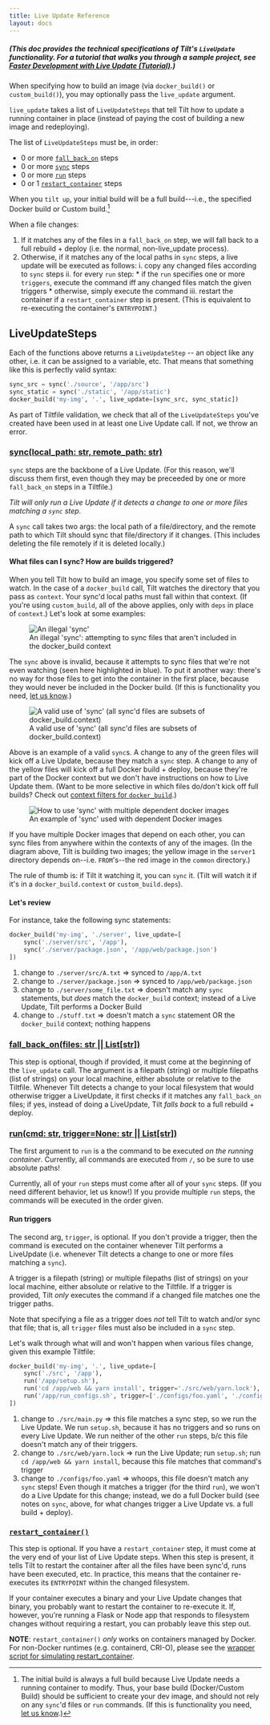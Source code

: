 ```yaml
---
title: Live Update Reference
layout: docs
---
```

##### (This doc provides the technical specifications of Tilt's `LiveUpdate` functionality. For a tutorial that walks you through a sample project, see [Faster Development with Live Update (Tutorial)](live_update_tutorial.html).)

When specifying how to build an image (via `docker_build()` or `custom_build()`), you may optionally pass the `live_update` argument.

`live_update` takes a list of `LiveUpdateSteps` that tell Tilt how to update a running container in place (instead of paying the cost of building a new image and redeploying).

The list of `LiveUpdateSteps` must be, in order:
- 0 or more [`fall_back_on`](api.html#api.fall_back_on) steps
- 0 or more [`sync`](api.html#api.sync) steps
- 0 or more [`run`](api.html#api.run) steps
- 0 or 1 [`restart_container`](api.html#api.restart_container) steps

When you `tilt up`, your initial build will be a full build---i.e., the specified Docker build or Custom build.[^1]

When a file changes:
   1. If it matches any of the files in a `fall_back_on` step, we will fall back to a full rebuild + deploy (i.e. the normal, non-live_update process).
   2. Otherwise, if it matches any of the local paths in `sync` steps, a live update will be executed as follows:
        i. copy any changed files according to `sync` steps
        ii. for every `run` step:
            * if the `run` specifies one or more `triggers`, execute the command iff any changed files match the given triggers
            * otherwise, simply execute the command
        iii. restart the container if a `restart_container` step is present. (This is equivalent to re-executing the container's `ENTRYPOINT`.)

## LiveUpdateSteps
Each of the functions above returns a `LiveUpdateStep` -- an object like any other, i.e. it can be assigned to a variable, etc. That means that something like this is perfectly valid syntax:
```python
sync_src = sync('./source', '/app/src')
sync_static = sync('./static', '/app/static')
docker_build('my-img', '.', live_update=[sync_src, sync_static])
```

As part of Tiltfile validation, we check that all of the `LiveUpdateSteps` you've created have been used in at least one Live Update call. If not, we throw an error.

### [sync(local_path: str, remote_path: str)](api.html#api.sync)
`sync` steps are the backbone of a Live Update. (For this reason, we'll discuss them first, even though they may be preceeded by one or more `fall_back_on` steps in a Tiltfile.) 

_Tilt will only run a Live Update if it detects a change to one or more files matching a `sync` step._

A `sync` call takes two args: the local path of a file/directory, and the remote path to which Tilt should sync that file/directory if it changes. (This includes deleting the file remotely if it is deleted locally.)

#### What files can I sync? How are builds triggered?
When you tell Tilt how to build an image, you specify some set of files to watch. In the case of a `docker_build` call, Tilt watches the directory that you pass as `context`. Your sync'd local paths must fall within that context. (If you're using `custom_build`, all of the above applies, only with `deps` in place of `context`.) Let's look at some examples:

<figure>
    <img src="/assets/img/liveupdate-sync-illegal.png" class="no-shadow" alt="An illegal 'sync'">
    <figcaption>An illegal 'sync': attempting to sync files that aren't included in the docker_build context</figcaption>
</figure>

The `sync` above is invalid, because it attempts to sync files that we're not even watching (seen here highlighted in blue). To put it another way: there's no way for those files to get into the container in the first place, because they would never be included in the Docker build. (If this is functionality you need, [let us know](https://tilt.dev/contact).)

<figure>
    <img src="/assets/img/liveupdate-sync-docker-context.png" class="no-shadow" alt="A valid use of 'sync' (all sync'd files are subsets of docker_build.context)">
    <figcaption>A valid use of 'sync' (all sync'd files are subsets of docker_build.context)</figcaption>
</figure>

Above is an example of a valid `sync`s. A change to any of the green files will kick off a Live Update, because they match a `sync` step. A change to any of the yellow files will kick off a full Docker build + deploy, because they're part of the Docker context but we don't have instructions on how to Live Update them. (Want to be more selective in which files do/don't kick off full builds? Check out [context filters for `docker_build`](https://blog.tilt.dev/2019/06/07/better-monorepo-container-builds-with-context-filters.html).)

<figure>
    <img src="/assets/img/liveupdate-sync-dep-images.png" class="no-shadow" alt="How to use 'sync' with multiple dependent docker images">
    <figcaption>An example of 'sync' used with dependent Docker images</figcaption>
</figure>


If you have multiple Docker images that depend on each other, you can sync files from anywhere within the contexts of any of the images. (In the diagram above, Tilt is building two images; the yellow image in the `server1` directory depends on--i.e. `FROM`'s--the red image in the `common` directory.)

The rule of thumb is: if Tilt it watching it, you can `sync` it. (Tilt will watch it if it's in a `docker_build.context` or `custom_build.deps`).


#### Let's review
For instance, take the following sync statements:
```python
docker_build('my-img', './server', live_update=[
    sync('./server/src', '/app'),
    sync('./server/package.json', '/app/web/package.json')
])
```
1. change to `./server/src/A.txt` => synced to `/app/A.txt`
2. change to `./server/package.json` => synced to `/app/web/package.json`
3. change to `./server/some_file.txt` => doesn't match any `sync` statements, but _does_ match the `docker_build` context; instead of a Live Update, Tilt performs a Docker Build
3. change to `./stuff.txt` => doesn't match a `sync` statement OR the `docker_build` context; nothing happens 

### [fall_back_on(files: str || List[str])](api.html#api.fall_back_on)
This step is optional, though if provided, it must come at the beginning of the `live_update` call. The argument is a filepath (string) or multiple filepaths (list of strings) on your local machine, either absolute or relative to the Tiltfile. Whenever Tilt detects a change to your local filesystem that would otherwise trigger a LiveUpdate, it first checks if it matches any `fall_back_on` files; if yes, instead of doing a LiveUpdate, Tilt _falls back_ to a full rebuild + deploy.


### [run(cmd: str, trigger=None: str || List[str])](api.html#api.run)
The first argument to `run` is a the command to be executed _on the running container_. Currently, all commands are executed from `/`, so be sure to use absolute paths!

Currently, all of your `run` steps must come after all of your `sync` steps. (If you need different behavior, let us know!) If you provide multiple `run` steps, the commands will be executed in the order given. 

#### Run triggers

The second arg, `trigger`, is optional. If you don't provide a trigger, then the command is executed on the container whenever Tilt performs a LiveUpdate (i.e. whenever Tilt detects a change to one or more files matching a `sync`).

A trigger is a filepath (string) or multiple filepaths (list of strings) on your local machine, either absolute or relative to the Tiltfile. If a trigger is provided, Tilt _only_ executes the command if a changed file matches one the trigger paths.

Note that specifying a file as a trigger does _not_ tell Tilt to watch and/or sync that file; that is, all `trigger` files must also be included in a `sync` step.

Let's walk through what will and won't happen when various files change, given this example Tiltfile:
```python
docker_build('my-img', '.', live_update=[
    sync('./src', '/app'),
    run('/app/setup.sh'),
    run('cd /app/web && yarn install', trigger='./src/web/yarn.lock'),
    run('/app/run_configs.sh', trigger=['./configs/foo.yaml', './configs/bar.yaml'])
])
```
1. change to `./src/main.py` => this file matches a sync step, so we run the Live Update. We run `setup.sh`, because it has no triggers and so runs on every Live Update. We run neither of the other `run` steps, b/c this file doesn't match any of their triggers.
2. change to `./src/web/yarn.lock` => run the Live Update; run `setup.sh`; run `cd /app/web && yarn install`, because this file matches that command's trigger
3. change to `./configs/foo.yaml` => whoops, this file doesn't match any `sync` steps! Even though it matches a trigger (for the third `run`), we won't do a Live Update for this change; instead, we do a full Docker build (see notes on `sync`, above, for what changes trigger a Live Update vs. a full build + deploy).

### [`restart_container()`](api.html#api.restart_container)

This step is optional. If you have a `restart_container` step, it must come at the very end of your list of Live Update steps. When this step is present, it tells Tilt to restart the container after all the files have been sync'd, runs have been executed, etc. In practice, this means that the container re-executes its `ENTRYPOINT` within the changed filesystem.

If your container executes a binary and your Live Update changes that binary, you probably want to restart the container to re-execute it. If, however, you're running a Flask or Node app that responds to filesystem changes without requiring a restart, you can probably leave this step out.

**NOTE**: `restart_container()` *only* works on containers managed by Docker. For non-Docker runtimes (e.g. containerd, CRI-O), please see the [wrapper script for simulating restart_container](https://github.com/windmilleng/rerun-process-wrapper).

[^1]: The initial build is always a full build because Live Update needs a running container to modify. Thus, your base build (Docker/Custom Build) should be sufficient to create your dev image, and should not rely on any `sync`'d files or `run` commands. (If this is functionality you need, [let us know](https://tilt.dev/contact).)
